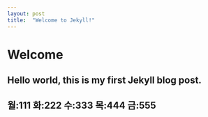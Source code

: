 ```yaml
---
layout: post
title:  "Welcome to Jekyll!"
---
```


# Welcome

**Hello world**, this is my first Jekyll blog post.
---
월:111
화:222
수:333
목:444
금:555
---

